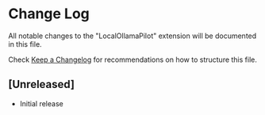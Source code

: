 # Change Log

All notable changes to the "LocalOllamaPilot" extension will be documented in this file.

Check [Keep a Changelog](http://keepachangelog.com/) for recommendations on how to structure this file.

## [Unreleased]

- Initial release